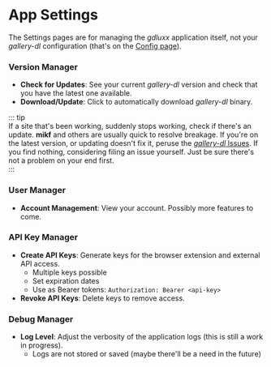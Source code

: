 # App Settings

The Settings pages are for managing the _gdluxx_ application itself, not your
_gallery-dl_ configuration (that's on the [Config page](./config-page.md)).

### Version Manager

- **Check for Updates**: See your current _gallery-dl_ version and check that
  you have the latest one available.
- **Download/Update**: Click to automatically download _gallery-dl_ binary.

::: tip  
If a site that's been working, suddenly stops working, check if there's an
update. **mikf** and others are usually quick to resolve breakage. If you're on
the latest version, or updating doesn't fix it, peruse the
[_gallery-dl_ Issues](https://github.com/mikf/gallery-dl/issues). If you find nothing,
considering filing an issue yourself. Just be sure there's not a problem on your
end first.  
:::

### User Manager

- **Account Management**: View your account. Possibly more features to come.

### API Key Manager

- **Create API Keys**: Generate keys for the browser extension and external API access.
  - Multiple keys possible
  - Set expiration dates
  - Use as Bearer tokens: `Authorization: Bearer <api-key>`
- **Revoke API Keys**: Delete keys to remove access.

### Debug Manager

- **Log Level**: Adjust the verbosity of the application logs (this is still a work in progress).
  - Logs are not stored or saved (maybe there'll be a need in the future)

